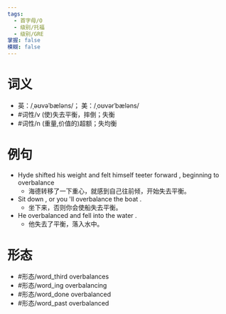 ```yaml
---
tags:
  - 首字母/O
  - 级别/托福
  - 级别/GRE
掌握: false
模糊: false
---
```

# 词义
- 英：/ˌəʊvəˈbæləns/； 美：/ˌoʊvərˈbæləns/
- #词性/v  (使)失去平衡，摔倒；失衡
- #词性/n  (重量,价值的)超额；失均衡
# 例句
- Hyde shifted his weight and felt himself teeter forward , beginning to overbalance
	- 海德转移了一下重心，就感到自己往前倾，开始失去平衡。
- Sit down , or you 'll overbalance the boat .
	- 坐下来，否则你会使船失去平衡。
- He overbalanced and fell into the water .
	- 他失去了平衡，落入水中。
# 形态
- #形态/word_third overbalances
- #形态/word_ing overbalancing
- #形态/word_done overbalanced
- #形态/word_past overbalanced
